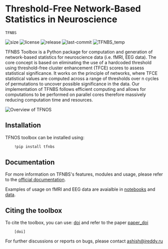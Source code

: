 
# Threshold-Free Network-Based Statistics in Neuroscience

``TFNBS`` 

<!--- [pypi version] -->
![size](https://img.shields.io/github/repo-size/IHB-IBR-department/TFNBS)
![license](https://img.shields.io/github/license/IHB-IBR-department/TFNBS)
![release](https://img.shields.io/github/v/release/IHB-IBR-department/TFNBS)
![last-commit](https://img.shields.io/github/last-commit/IHB-IBR-department/TFNBS)
![TFNBS_temp](https://img.shields.io/github/downloads/maddoxx02/IHB-IBR-department/total)

TFNBS Toolbox is a Python package for computation and generation of network-based statistics for neuroscience data 
(i.e. fMRI, EEG data). The core concept is based on eliminating the use of a hardcoded threshold using threshold-free 
cluster enhancement (TFCE) scores to assess statistical significance. It works on the principle of networks, where TFCE 
statistical values are computed across a range of thresholds over n cycles of permutations to uncover possible significance in the data. 
Our implementation of TFNBS follows efficient computing and allows for computations to be performed on parallel cores therefore 
massively reducing computation time and resources. 


![Overview of TFNOS](https://github.com/IHB-IBR-department/TFNBS/blob/main/docs/Figure_Overview.png)

## Installation 
TFNOS toolbox can be installed using: 

```bash
    !pip install tfnbs
```

## Documentation

For more information on TFNBS's features, modules and usage, please refer to the [official documentation](https://IHB-IBR-department.github.io/TFNBS/). 

Examples of usage on fMRI and EEG data are avaialble in [notebooks]() and [data](). 


## Citing the toolbox 
To cite the toolbox, you can use: [doi]() and refer to the paper [paper_doi]()
```base
    [doi]
```

For further discussions or reports on bugs, please contact [ashish@ireddy.ru]()





